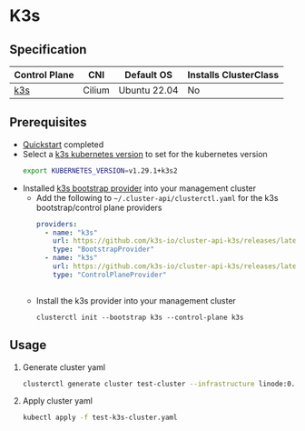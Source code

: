 # K3s
## Specification
| Control Plane               | CNI    | Default OS   | Installs ClusterClass |
|-----------------------------|--------|--------------|-----------------------|
| [k3s](https://docs.k3s.io/) | Cilium | Ubuntu 22.04 | No                    |
## Prerequisites
* [Quickstart](../topics/getting-started.md) completed
* Select a [k3s kubernetes version](https://github.com/k3s-io/k3s/releases) to set for the kubernetes version
  ```bash
  export KUBERNETES_VERSION=v1.29.1+k3s2
  ```
* Installed [k3s bootstrap provider](https://github.com/k3s-io/cluster-api-k3s) into your management cluster
  * Add the following to `~/.cluster-api/clusterctl.yaml` for the k3s bootstrap/control plane providers
    ```yaml
    providers:
      - name: "k3s"
        url: https://github.com/k3s-io/cluster-api-k3s/releases/latest/bootstrap-components.yaml
        type: "BootstrapProvider"
      - name: "k3s"
        url: https://github.com/k3s-io/cluster-api-k3s/releases/latest/control-plane-components.yaml
        type: "ControlPlaneProvider"
        
    ```
  * Install the k3s provider into your management cluster
    ```shell
    clusterctl init --bootstrap k3s --control-plane k3s
    ```
## Usage
1. Generate cluster yaml
    ```bash
    clusterctl generate cluster test-cluster --infrastructure linode:0.0.0 --flavor k3s > test-k3s-cluster.yaml
    ```
2. Apply cluster yaml
    ```bash
    kubectl apply -f test-k3s-cluster.yaml
    ```
